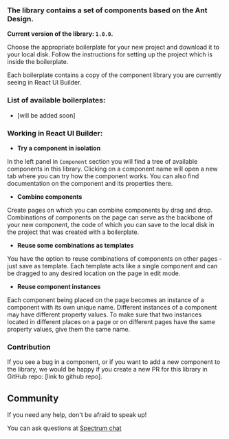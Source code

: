 ### The library contains a set of components based on the Ant Design.

**Current version of the library: `1.0.0`.**

Choose the appropriate boilerplate for your new project and download it to your local disk. Follow the instructions for setting up the project which is inside the boilerplate.

Each boilerplate contains a copy of the component library you are currently seeing in React UI Builder.

### List of available boilerplates:

* [will be added soon]

### Working in React UI Builder:

* **Try a component in isolation**

In the left panel in `Component` section you will find a tree of available components in this library.
Clicking on a component name will open a new tab where you can try how the component works. You can also find documentation on the component and its properties there.

* **Combine components**

Create pages on which you can combine components by drag and drop. Combinations of components on the page can serve as the backbone of your new component, the code of which you can save to the local disk in the project that was created with a boilerplate.

* **Reuse some combinations as templates**

You have the option to reuse combinations of components on other pages - just save as template. Each template acts like a single component and can be dragged to any desired location on the page in edit mode.

* **Reuse component instances**

Each component being placed on the page becomes an instance of a component with its own unique name. Different instances of a component may have different property values. To make sure that two instances located in different places on a page or on different pages have the same property values, give them the same name.

### Contribution

If you see a bug in a component, or if you want to add a new component to the library, we would be happy if you create a new PR for this library in GitHub repo: [link to github repo].

## Community

If you need any help, don't be afraid to speak up!

You can ask questions at [Spectrum chat](https://spectrum.chat/react-ui-builder)
